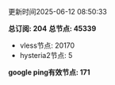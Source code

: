 更新时间2025-06-12 08:50:33

**总订阅: 204**
**总节点: 45339**
- vless节点: 20170
- hysteria2节点: 5

**google ping有效节点: 171**
